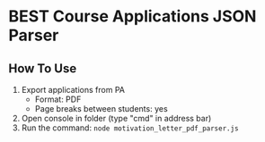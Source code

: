 # BEST Course Applications JSON Parser

## How To Use
1) Export applications from PA
    - Format: PDF
    - Page breaks between students: yes
2) Open console in folder (type "cmd" in address bar)
3) Run the command: `node motivation_letter_pdf_parser.js`